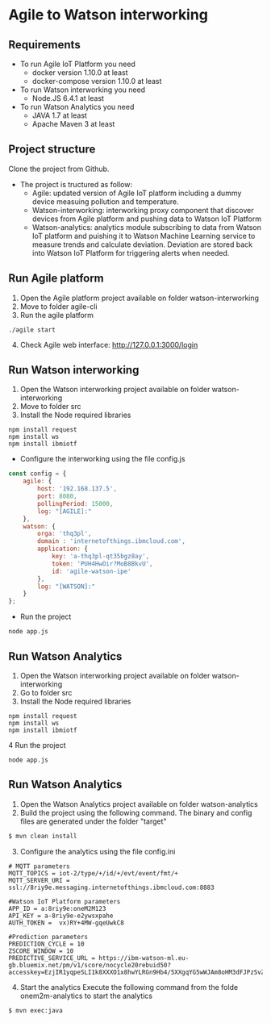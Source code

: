 # Agile to Watson interworking

## Requirements
* To run Agile IoT Platform you need
   * docker version 1.10.0 at least
   * docker-compose version 1.10.0 at least
* To run Watson interworking you need
   * Node.JS 6.4.1 at least
* To run Watson Analytics you need
   * JAVA 1.7 at least
   * Apache Maven 3 at least

## Project structure
Clone the project from Github. 
* The project is tructured as follow:
    * Agile: updated version of Agile IoT platform including a dummy device measuing pollution and temperature.
    * Watson-interworking: interworking proxy component that discover devices from Agile platform and pushing data to Watson IoT Platform
    * Watson-analytics: analytics module subscribing to data from Watson IoT platform and puishing it to Watson Machine Learning service to measure trends and calculate deviation. Deviation are stored back into Watson IoT Platform for triggering alerts when needed.

## Run Agile platform
1. Open the Agile platform project available on folder watson-interworking
2. Move to folder agile-cli
3. Run the agile platform
```shell
./agile start
```
4. Check Agile web interface: http://127.0.0.1:3000/login

## Run Watson interworking
1. Open the Watson interworking project available on folder watson-interworking
1. Move to folder src
2. Install the Node required libraries
```shell
npm install request
npm install ws
npm install ibmiotf
```
* Configure the interworking using the file config.js

```js
const config = {
    agile: {
        host: '192.168.137.5',
        port: 8080,
        pollingPeriod: 15000,
        log: "[AGILE]:"
    },
    watson: {
        orga: 'thq3pl',
        domain : 'internetofthings.ibmcloud.com',
        application: {
            key: 'a-thq3pl-qt35bgz8ay',
            token: 'PUH4HwOir?MoB8BkvU',
            id: 'agile-watson-ipe'
        },
        log: "[WATSON]:"
    }
};
```

* Run the project
```shell
node app.js
```

## Run Watson Analytics 
1. Open the Watson interworking project available on folder watson-interworking
2. Go to folder src
3. Install the Node required libraries
```shell
npm install request
npm install ws
npm install ibmiotf
```
4 Run the project
```shell
node app.js
```

## Run Watson Analytics 
1. Open the Watson Analytics project available on folder watson-analytics
2. Build the project using the following command. The binary and config files are generated under the folder "target"
```sh
$ mvn clean install
```

3. Configure the analytics using the file config.ini

```shell
# MQTT parameters
MQTT_TOPICS = iot-2/type/+/id/+/evt/event/fmt/+
MQTT_SERVER_URI = ssl://8riy9e.messaging.internetofthings.ibmcloud.com:8883

#Watson IoT Platform parameters
APP_ID = a:8riy9e:oneM2M123
API_KEY = a-8riy9e-e2ywsxpahe
AUTH_TOKEN =  vx)RY+4MW-gqeUwkC8

#Prediction parameters
PREDICTION_CYCLE = 10
ZSCORE_WINDOW = 10
PREDICTIVE_SERVICE_URL = https://ibm-watson-ml.eu-gb.bluemix.net/pm/v1/score/nocycle20rebuid50?accesskey=EzjIR1yqpeSLI1k8XXXO1x8hwYLRGn9Hb4/5XXgqYG5wWJAm8oHM3dFJPzSvZ0fKc1AbOE1UW5e5NZRAC6JLeJm4UhduKiR4fCfmGQLC1t8=
```

4. Start the analytics
Execute the following command from the folde onem2m-analytics to start the analytics
```shell
$ mvn exec:java 
```

